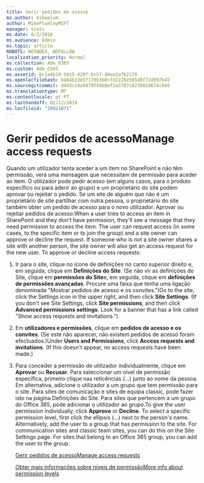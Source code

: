 ```yaml
---
title: Gerir pedidos de acesso
ms.author: mikeplum
author: MikePlumleyMSFT
manager: scotv
ms.date: 8/3/2018
ms.audience: Admin
ms.topic: article
ROBOTS: NOINDEX, NOFOLLOW
localization_priority: Normal
ms.collection: Adm_O365
ms.custom: Adm_O365
ms.assetid: 6c1a4b19-5915-428f-bc57-40ee2af62178
ms.openlocfilehash: ba64b23e5f179b3b0cfd2226e565d8f72d097b45
ms.sourcegitcommit: dd43cc0a9470f98b8ef2a3787c823801d674c666
ms.translationtype: MT
ms.contentlocale: pt-PT
ms.lasthandoff: 02/12/2019
ms.locfileid: "29921071"
---
```

# <a name="manage-access-requests"></a><span data-ttu-id="cc8aa-102">Gerir pedidos de acesso</span><span class="sxs-lookup"><span data-stu-id="cc8aa-102">Manage access requests</span></span>

<span data-ttu-id="cc8aa-p101">Quando um utilizador tenta aceder a um item no SharePoint e não têm permissão, verá uma mensagem que necessitam de permissão para aceder ao item. O utilizador pode pedir acesso (em alguns casos, para o produto específico ou para aderir ao grupo) e um proprietário do site podem aprovar ou rejeitar o pedido. Se um site de alguém que não é um proprietário de site partilhar com outra pessoa, o proprietário do site também obter um pedido de acesso para o novo utilizador. Aprovar ou rejeitar pedidos de acesso:</span><span class="sxs-lookup"><span data-stu-id="cc8aa-p101">When a user tries to access an item in SharePoint and they don't have permission, they'll see a message that they need permission to access the item. The user can request access (in some cases, to the specific item or to join the group) and a site owner can approve or decline the request. If someone who is not a site owner shares a site with another person, the site owner will also get an access request for the new user. To approve or decline access requests:</span></span>
  
1. <span data-ttu-id="cc8aa-p102">Ir para o site, clique no ícone de definições no canto superior direito e, em seguida, clique em **Definições do Site**. (Se não vir as definições do Site, clique em **permissões do Site**e, em seguida, clique em **definições de permissões avançadas**. Procure uma faixa que tenha uma ligação denominada "Mostrar pedidos de acesso e os convites.")</span><span class="sxs-lookup"><span data-stu-id="cc8aa-p102">Go to the site, click the Settings icon in the upper right, and then click **Site Settings**. (If you don't see Site Settings, click **Site permissions**, and then click **Advanced permissions settings**. Look for a banner that has a link called "Show access requests and invitations.")</span></span>
    
2. <span data-ttu-id="cc8aa-p103">Em **utilizadores e permissões**, clique em **pedidos de acesso e os convites**. (Se este não aparecer, não existem pedidos de acesso foram efectuados.)</span><span class="sxs-lookup"><span data-stu-id="cc8aa-p103">Under **Users and Permissions**, click **Access requests and invitations**. (If this doesn't appear, no access requests have been made.)</span></span>
    
3. <span data-ttu-id="cc8aa-p104">Para conceder a permissão de utilizador individualmente, clique em **Aprovar** ou **Recusar**. Para seleccionar um nível de permissão específica, primeiro clique nas reticências (...) junto ao nome da pessoa. Em alternativa, adicione o utilizador a um grupo que tem permissão para o site. Para sites de comunicação e sites de equipa classic, pode fazer isto na página Definições do Site. Para sites que pertencem a um grupo do Office 365, pode adicionar o utilizador ao grupo.</span><span class="sxs-lookup"><span data-stu-id="cc8aa-p104">To give the user permission individually, click **Approve** or **Decline**. To select a specific permission level, first click the ellipsis (...) next to the person's name. Alternatively, add the user to a group that has permission to the site. For communication sites and classic team sites, you can do this on the Site Settings page. For sites that belong to an Office 365 group, you can add the user to the group.</span></span>
    
    [<span data-ttu-id="cc8aa-117">Gerir pedidos de acesso</span><span class="sxs-lookup"><span data-stu-id="cc8aa-117">Manage access requests </span></span>](https://go.microsoft.com/fwlink/?linkid=2008747)
    
    [<span data-ttu-id="cc8aa-118">Obter mais informações sobre níveis de permissão</span><span class="sxs-lookup"><span data-stu-id="cc8aa-118">More info about permission levels</span></span>](https://go.microsoft.com/fwlink/?linkid=867071)
    

